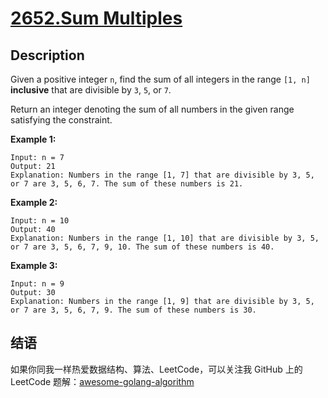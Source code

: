 # [2652.Sum Multiples][title]

## Description
Given a positive integer `n`, find the sum of all integers in the range `[1, n]` **inclusive** that are divisible by `3`, `5`, or `7`.

Return an integer denoting the sum of all numbers in the given range satisfying the constraint.

**Example 1:**

```
Input: n = 7
Output: 21
Explanation: Numbers in the range [1, 7] that are divisible by 3, 5, or 7 are 3, 5, 6, 7. The sum of these numbers is 21.
```

**Example 2:**

```
Input: n = 10
Output: 40
Explanation: Numbers in the range [1, 10] that are divisible by 3, 5, or 7 are 3, 5, 6, 7, 9, 10. The sum of these numbers is 40.
```

**Example 3:**

```
Input: n = 9
Output: 30
Explanation: Numbers in the range [1, 9] that are divisible by 3, 5, or 7 are 3, 5, 6, 7, 9. The sum of these numbers is 30.
```

## 结语

如果你同我一样热爱数据结构、算法、LeetCode，可以关注我 GitHub 上的 LeetCode 题解：[awesome-golang-algorithm][me]

[title]: https://leetcode.com/problems/sum-multiples
[me]: https://github.com/kylesliu/awesome-golang-algorithm
